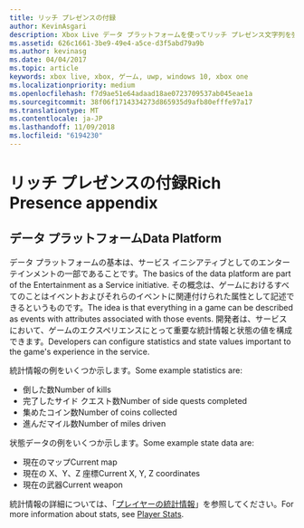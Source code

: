 ```yaml
---
title: リッチ プレゼンスの付録
author: KevinAsgari
description: Xbox Live データ プラットフォームを使ってリッチ プレゼンス文字列を強化する方法について説明します。
ms.assetid: 626c1661-3be9-49e4-a5ce-d3f5abd79a9b
ms.author: kevinasg
ms.date: 04/04/2017
ms.topic: article
keywords: xbox live, xbox, ゲーム, uwp, windows 10, xbox one
ms.localizationpriority: medium
ms.openlocfilehash: f7d9ae51e64adaad18ae0723709537ab045eae1a
ms.sourcegitcommit: 38f06f1714334273d865935d9afb80efffe97a17
ms.translationtype: MT
ms.contentlocale: ja-JP
ms.lasthandoff: 11/09/2018
ms.locfileid: "6194230"
---
```

# <a name="rich-presence-appendix"></a><span data-ttu-id="cf1a9-104">リッチ プレゼンスの付録</span><span class="sxs-lookup"><span data-stu-id="cf1a9-104">Rich Presence appendix</span></span>

## <a name="data-platform"></a><span data-ttu-id="cf1a9-105">データ プラットフォーム</span><span class="sxs-lookup"><span data-stu-id="cf1a9-105">Data Platform</span></span>

<span data-ttu-id="cf1a9-106">データ プラットフォームの基本は、サービス イニシアティブとしてのエンターテインメントの一部であることです。</span><span class="sxs-lookup"><span data-stu-id="cf1a9-106">The basics of the data platform are part of the Entertainment as a Service initiative.</span></span> <span data-ttu-id="cf1a9-107">その概念は、ゲームにおけるすべてのことはイベントおよびそれらのイベントに関連付けられた属性として記述できるというものです。</span><span class="sxs-lookup"><span data-stu-id="cf1a9-107">The idea is that everything in a game can be described as events with attributes associated with those events.</span></span> <span data-ttu-id="cf1a9-108">開発者は、サービスにおいて、ゲームのエクスペリエンスにとって重要な統計情報と状態の値を構成できます。</span><span class="sxs-lookup"><span data-stu-id="cf1a9-108">Developers can configure statistics and state values important to the game's experience in the service.</span></span>

<span data-ttu-id="cf1a9-109">統計情報の例をいくつか示します。</span><span class="sxs-lookup"><span data-stu-id="cf1a9-109">Some example statistics are:</span></span>

-   <span data-ttu-id="cf1a9-110">倒した数</span><span class="sxs-lookup"><span data-stu-id="cf1a9-110">Number of kills</span></span>
-   <span data-ttu-id="cf1a9-111">完了したサイド クエスト数</span><span class="sxs-lookup"><span data-stu-id="cf1a9-111">Number of side quests completed</span></span>
-   <span data-ttu-id="cf1a9-112">集めたコイン数</span><span class="sxs-lookup"><span data-stu-id="cf1a9-112">Number of coins collected</span></span>
-   <span data-ttu-id="cf1a9-113">進んだマイル数</span><span class="sxs-lookup"><span data-stu-id="cf1a9-113">Number of miles driven</span></span>

<span data-ttu-id="cf1a9-114">状態データの例をいくつか示します。</span><span class="sxs-lookup"><span data-stu-id="cf1a9-114">Some example state data are:</span></span>

-   <span data-ttu-id="cf1a9-115">現在のマップ</span><span class="sxs-lookup"><span data-stu-id="cf1a9-115">Current map</span></span>
-   <span data-ttu-id="cf1a9-116">現在の X、Y、Z 座標</span><span class="sxs-lookup"><span data-stu-id="cf1a9-116">Current X, Y, Z coordinates</span></span>
-   <span data-ttu-id="cf1a9-117">現在の武器</span><span class="sxs-lookup"><span data-stu-id="cf1a9-117">Current weapon</span></span>

<span data-ttu-id="cf1a9-118">統計情報の詳細については、「[プレイヤーの統計情報](../../leaderboards-and-stats-2017/player-stats.md)」を参照してください。</span><span class="sxs-lookup"><span data-stu-id="cf1a9-118">For more information about stats, see [Player Stats](../../leaderboards-and-stats-2017/player-stats.md).</span></span>
